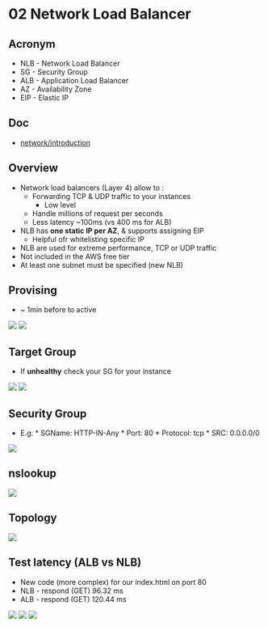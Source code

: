 # 02 Network Load Balancer

## Acronym
* NLB - Network Load Balancer
* SG - Security Group
* ALB - Application Load Balancer
* AZ - Availability Zone
* EIP - Elastic IP

## Doc
* [network/introduction](https://docs.aws.amazon.com/elasticloadbalancing/latest/network/introduction.html)

## Overview
* Network load balancers (Layer 4) allow to :
    * Forwarding TCP & UDP traffic to your instances
      * Low level
    * Handle millions of request per seconds 
    * Less latency ~100ms (vs 400 ms for ALB)
* NLB has **one static IP per AZ**, & supports assigning EIP
    * Helpful ofr whitelisting specific IP
* NLB are used for extreme performance, TCP or UDP traffic
* Not included in the AWS free tier
* At least one subnet must be specified (new NLB)

## Provising
* ~ 1min before to active

[<img src="https://i.imgur.com/YrFr032.png">](https://i.imgur.com/YrFr032.png)
[<img src="https://i.imgur.com/XDCGT5r.png">](https://i.imgur.com/XDCGT5r.png)

## Target Group
* If **unhealthy** check your SG for your instance

[<img src="https://i.imgur.com/B029E2k.png">](https://i.imgur.com/B029E2k.png)
[<img src="https://i.imgur.com/MvR8z6P.png">](https://i.imgur.com/MvR8z6P.png)

## Security Group
* E.g:
      * SGName: HTTP-IN-Any
      * Port: 80
      * Protocol: tcp
      * SRC: 0.0.0.0/0
      
[<img src="https://i.imgur.com/ISBGffs.png">](https://i.imgur.com/ISBGffs.png)

## nslookup
[<img src="https://i.imgur.com/0nNfXYh.png">](https://i.imgur.com/0nNfXYh.png)

## Topology
[<img src="https://i.imgur.com/iPVfsYD.png">](https://i.imgur.com/iPVfsYD.png)

    
## Test latency (ALB vs NLB)
* New code (more complex) for our index.html on port 80
* NLB - respond (GET) 96.32 ms
* ALB - respond (GET) 120.44 ms

[<img src="https://i.imgur.com/OSAidHX.png">](https://i.imgur.com/OSAidHX.png)
[<img src="https://i.imgur.com/KEs1kpQ.png">](https://i.imgur.com/KEs1kpQ.png)
[<img src="https://i.imgur.com/NzXDTF0.png">](https://i.imgur.com/NzXDTF0.png)
